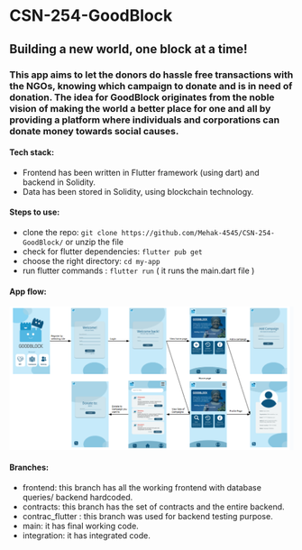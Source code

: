 # CSN-254-GoodBlock
## Building a new world, one block at a time!
### This app aims to let the donors do hassle free transactions with the NGOs, knowing which campaign to donate and is in need of donation. The idea for GoodBlock originates from the noble vision of making the world a better place for one and all by providing a platform where individuals and corporations can donate money towards social causes.
#### Tech stack:
- Frontend has been written in Flutter framework (using dart) and backend in Solidity.
- Data has been stored in Solidity, using blockchain technology.
#### Steps to use:
- clone the repo: `git clone https://github.com/Mehak-4545/CSN-254-GoodBlock/` or unzip the file
- check for flutter dependencies: `flutter pub get`
- choose the right directory: `cd my-app`
- run flutter commands : `flutter run` ( it runs the main.dart file )
#### App flow:
<img src="App_flow.png">

#### Branches:
- frontend: this branch has all the working frontend with database queries/ backend hardcoded.
- contracts: this branch has the set of contracts and the entire backend.
- contrac_flutter : this branch was used for backend testing purpose.
- main: it has final working code.
- integration: it has integrated code.
